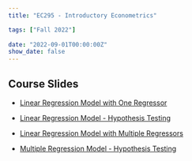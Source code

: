 ```yaml
---
title: "EC295 - Introductory Econometrics"

tags: ["Fall 2022"]
  
date: "2022-09-01T00:00:00Z"
show_date: false
---
```


## Course Slides

- <a href="https://justinsmithecon.github.io/teaching/ec295/SLR/SLR.html">Linear Regression Model with One Regressor</a>

- <a href="https://justinsmithecon.github.io/teaching/ec295/SLRhypo/SLRhypo.html">Linear Regression Model - Hypothesis Testing</a>

- <a href="https://justinsmithecon.github.io/teaching/ec295/MLR/MLR.html">Linear Regression Model with Multiple Regressors</a>

- <a href="https://justinsmithecon.github.io/teaching/ec295/MLRhypo/MLRhypo.html">Multiple Regression Model - Hypothesis Testing</a>
